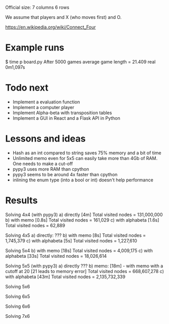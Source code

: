 Official size: 
7 columns
6 rows

We assume that players and X (who moves first) and O.

https://en.wikipedia.org/wiki/Connect_Four

Example runs
============

$ time p board.py 
After 5000 games average game length = 21.409
real    0m1,097s

Todo next
=========

* Implement a evaluation function
* Implement a computer player
* Implement Alpha-beta with transposition tables
* Implement a GUI in React and a Flask API in Python

Lessons and ideas
=================

* Hash as an int compared to string saves 75% memory and a bit of time
* Unlimited memo even for 5x5 can easily take more than 4Gb of RAM. One needs to make a cut-off
* pypy3 uses more RAM than cpython
* pypy3 seems to be around 4x faster than cpython
* inlining the enum type (into a bool or int) doesn't help performance

Results
=======

Solving 4x4 (with pypy3)
a) directly [4m] 
   Total visited nodes = 131,000,000
b) with memo [0.8s]
    Total visited nodes = 161,029
c) with alphabeta [1.6s]
    Total visited nodes = 62,889

Solving 4x5
a) directly: ???
b) with memo [8s]
    Total visited nodes = 1,745,379
c) with alphabeta [5s]
    Total visited nodes = 1,227,610

Solving 5x4
b) with memo [18s]
    Total visited nodes = 4,009,175
c) with alphabeta [33s]
    Total visited nodes = 18,026,614

Solving 5x5 (with pypy3)
a) directly ???
b) memo: [18m] - with memo with a cutoff at 20 [21 leads to memory error]
    Total visited nodes = 668,607,278
c) with alphabeta [43m] 
    Total visited nodes = 2,135,732,339

Solving 5x6

Solving 6x5

Solving 6x6

Solving 7x6
